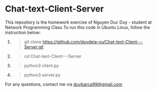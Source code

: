 # Chat-text-Client-Server
This repository is the homework exercise of Nguyen Duc Duy - student at Network Programming Class
To run this code in Ubuntu Linux, follow the instruction below:
1. > git clone https://github.com/duydeja-vu/Chat-text-Client---Server.git
2. > cd Chat-text-Client---Server
3. > python3 client.py
4. > python3 server.py

For any questions, contact me via duybarca99@gmail.com
